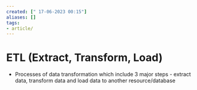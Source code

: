 ```yaml
---
created: [" 17-06-2023 00:15"]
aliases: []
tags:
- article/
---
```


# ETL (Extract, Transform, Load)

- Processes of data transformation which include 3 major steps - extract data, transform data and load data to another resource/database

